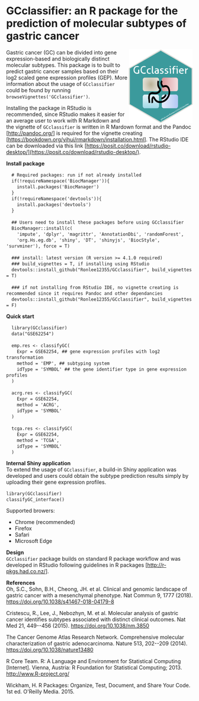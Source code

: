 # GCclassifier: an R package for the prediction of molecular subtypes of gastric cancer

<img src="https://github.com/Ronlee12355/GCclassifier/blob/main/GCclassifier.png" height="200" align="right"/>

Gastric cancer (GC) can be divided into gene expression-based and biologically distinct molecular subtypes. This package is to built to predict gastric cancer samples based on their log2 scaled gene expression profiles (GEP). More information about the usage of `GCclassifier` could be found by running `browseVignettes('GCclassifier')`.

Installing the package in RStudio is recommended, since RStudio makes it easier for an average user to work with R Markdown and the vignette of `GCclassifier` is written in R Mardown format and the Pandoc [<http://pandoc.org/>] is required for the vignette creating [<https://bookdown.org/yihui/rmarkdown/installation.html>]. The RStudio IDE can be downloaded via this link [https://posit.co/download/rstudio-desktop/](https://posit.co/download/rstudio-desktop/).

**Install package**

```{r}
  # Required packages: run if not already installed
  if(!requireNamespace('BiocManager')){
    install.packages('BiocManager')
  }
  if(!requireNamespace('devtools')){
    install.packages('devtools')
  }

  ## Users need to install these packages before using GCclassifier
  BiocManager::install(c(
    'impute', 'dplyr', 'magrittr', 'AnnotationDbi', 'randomForest', 
    'org.Hs.eg.db', 'shiny', 'DT', 'shinyjs', 'BiocStyle', 'survminer'), force = T)
  
  ### install: latest version (R version >= 4.1.0 required)
  ### build_vignettes = T, if installing using RStudio
  devtools::install_github("Ronlee12355/GCclassifier", build_vignettes = T)
  
  ### if not installing from RStudio IDE, no vignette creating is recommended since it requires Pandoc and other dependancies
  devtools::install_github("Ronlee12355/GCclassifier", build_vignettes = F)
```

**Quick start**

```{r}
  library(GCclassifier)
  data("GSE62254")
  
  emp.res <- classifyGC(
    Expr = GSE62254, ## gene expression profiles with log2 transformation
    method = 'EMP', ## subtyping system
    idType = 'SYMBOL' ## the gene identifier type in gene expression profiles
  )

  acrg.res <- classifyGC(
    Expr = GSE62254, 
    method = 'ACRG', 
    idType = 'SYMBOL' 
  )
  
  tcga.res <- classifyGC(
    Expr = GSE62254, 
    method = 'TCGA', 
    idType = 'SYMBOL'
  )
```

**Internal Shiny application**   
To extend the usage of `GCclassifier`, a build-in Shiny application was developed and users could obtain the subtype prediction results simply by uploading their gene expression profiles.    

```
library(GCclassifier)
classifyGC_interface()
```

Supported browers:
- Chrome (recommended)
- Firefox
- Safari
- Microsoft Edge    
  

**Design**\
`GCclassifier` package builds on standard R package workflow and was developed in RStudio following guidelines in R packages [<http://r-pkgs.had.co.nz/>].

**References**\
Oh, S.C., Sohn, B.H., Cheong, JH. et al. Clinical and genomic landscape of gastric cancer with a mesenchymal phenotype. Nat Commun 9, 1777 (2018). <https://doi.org/10.1038/s41467-018-04179-8>

Cristescu, R., Lee, J., Nebozhyn, M. et al. Molecular analysis of gastric cancer identifies subtypes associated with distinct clinical outcomes. Nat Med 21, 449--456 (2015). <https://doi.org/10.1038/nm.3850>

The Cancer Genome Atlas Research Network. Comprehensive molecular characterization of gastric adenocarcinoma. Nature 513, 202--209 (2014). <https://doi.org/10.1038/nature13480>

R Core Team. R: A Language and Environment for Statistical Computing [Internet]. Vienna, Austria: R Foundation for Statistical Computing; 2013. <http://www.R-project.org/>

Wickham, H. R Packages: Organize, Test, Document, and Share Your Code. 1st ed. O'Reilly Media. 2015.
